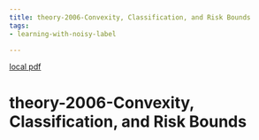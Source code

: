 ```yaml
---
title: theory-2006-Convexity, Classification, and Risk Bounds
tags:
- learning-with-noisy-label

---
```


[local pdf](../../../pdfs/theory-2006-Convexity%2C%20Classification%2C%20and%20Risk%20Bounds.pdf)

# theory-2006-Convexity, Classification, and Risk Bounds
